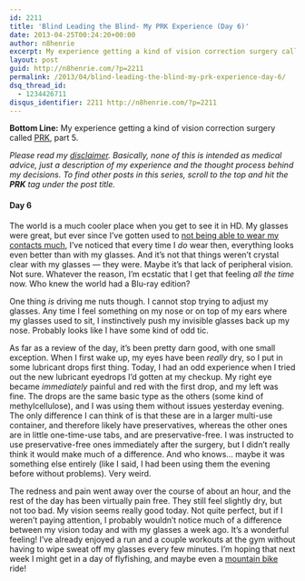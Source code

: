 ```yaml
---
id: 2211
title: 'Blind Leading the Blind- My PRK Experience (Day 6)'
date: 2013-04-25T00:24:20+00:00
author: n8henrie
excerpt: My experience getting a kind of vision correction surgery called PRK, part 5.
layout: post
guid: http://n8henrie.com/?p=2211
permalink: /2013/04/blind-leading-the-blind-my-prk-experience-day-6/
dsq_thread_id:
  - 1234426711
disqus_identifier: 2211 http://n8henrie.com/?p=2211
---
```

**Bottom Line:** My experience getting a kind of vision correction surgery called <a target="_blank" href="http://en.wikipedia.org/wiki/Photorefractive_keratectomy" title="Photorefractive keratectomy - Wikipedia, the free encyclopedia">PRK</a>, part 5. <!--more-->

_Please read my [disclaimer](http://n8henrie.com/disclaimer). Basically, none of this is intended as medical advice, just a description of my experience and the thought process behind my decisions. To find other posts in this series, scroll to the top and hit the **PRK** tag under the post title._

#### Day 6

The world is a much cooler place when you get to see it in HD. My glasses were great, but ever since I’ve gotten used to  [not being able to wear my contacts much](http://n8henrie.com/2013/04/blind-leading-the-blind-my-prk-experience-introduction/), I’ve noticed that every time I _do_ wear then, everything looks even better than with my glasses. And it’s not that things weren’t crystal clear with my glasses — they were. Maybe it’s that lack of peripheral vision. Not sure. Whatever the reason, I’m ecstatic that I get that feeling _all the time_ now. Who knew the world had a Blu-ray edition?

One thing _is_ driving me nuts though. I cannot stop trying to adjust my glasses. Any time I feel something on my nose or on top of my ears where my glasses used to sit, I instinctively push my invisible glasses back up my nose. Probably looks like I have some kind of odd tic. 

As far as a review of the day, it’s been pretty darn good, with one small exception. When I first wake up, my eyes have been _really_ dry, so I put in some lubricant drops first thing. Today, I had an odd experience when I tried out the new lubricant eyedrops I’d gotten at my checkup. My right eye became _immediately_ painful and red with the first drop, and my left was fine. The drops are the same basic type as the others (some kind of methylcellulose), and I was using them without issues yesterday evening. The only difference I can think of is that these are in a larger multi-use container, and therefore likely have preservatives, whereas the other ones are in little one-time-use tabs, and are preservative-free. I was instructed to use preservative-free ones immediately after the surgery, but I didn’t really think it would make much of a difference. And who knows… maybe it was something else entirely (like I said, I had been using them the evening before without problems). Very weird. 

The redness and pain went away over the course of about an hour, and the rest of the day has been virtually pain free. They still feel slightly dry, but not too bad. My vision seems really good today. Not quite perfect, but if I weren’t paying attention, I probably wouldn’t notice much of a difference between my vision today and with my glasses a week ago. It’s a wonderful feeling! I’ve already enjoyed a run and a couple workouts at the gym without having to wipe sweat off my glasses every few minutes. I’m hoping that next week I might get in a day of flyfishing, and maybe even a [mountain bike](http://n8henrie.com/mountain-biking-new-mexico/) ride!